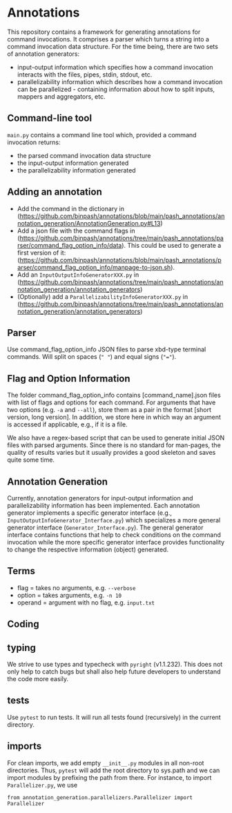 # Annotations

This repository contains a framework for generating annotations for command invocations.
It comprises a parser which turns a string into a command invocation data structure.
For the time being, there are two sets of annotation generators:
- input-output information which specifies how a command invocation interacts with the files, pipes, stdin, stdout, etc.
- parallelizability information which describes how a command invocation can be parallelized - containing information about how to split inputs, mappers and aggregators, etc.

## Command-line tool
`main.py` contains a command line tool which, provided a command invocation returns:
- the parsed command invocation data structure
- the input-output information generated
- the parallelizability information generated

## Adding an annotation

- Add the command in the dictionary in (https://github.com/binpash/annotations/blob/main/pash_annotations/annotation_generation/AnnotationGeneration.py#L13)
- Add a json file with the command flags in (https://github.com/binpash/annotations/tree/main/pash_annotations/parser/command_flag_option_info/data). This could be used to generate a first version of it: (https://github.com/binpash/annotations/blob/main/pash_annotations/parser/command_flag_option_info/manpage-to-json.sh).
- Add an `InputOutputInfoGeneratorXXX.py` in (https://github.com/binpash/annotations/tree/main/pash_annotations/annotation_generation/annotation_generators)
- (Optionally) add a `ParallelizabilityInfoGeneratorXXX.py` in (https://github.com/binpash/annotations/tree/main/pash_annotations/annotation_generation/annotation_generators)

## Parser
Use command_flag_option_info JSON files to parse xbd-type terminal commands.
Will split on spaces (`" "`) and equal signs (`"="`).

## Flag and Option Information
The folder command_flag_option_info contains [command_name].json files with list of flags and options for each command. 
For arguments that have two options (e.g. `-a` and `--all`), store them as a pair in the format [short version, long version].
In addition, we store here in which way an argument is accessed if applicable, e.g., if it is a file.

We also have a regex-based script that can be used to generate initial JSON files with parsed arguments.
Since there is no standard for man-pages, the quality of results varies but it usually provides a good skeleton and saves quite some time.

## Annotation Generation
Currently, annotation generators for input-output information and parallelizability information has been implemented.
Each annotation generator implements a specific generator interface (e.g., `InputOutputInfoGenerator_Interface.py`) which specializes a more general generator interface (`Generator_Interface.py`).
The general generator interface contains functions that help to check conditions on the command invocation while 
the more specific generator interface provides functionality to change the respective information (object) generated.

## Terms
- flag = takes no arguments, e.g. `--verbose`
- option = takes arguments, e.g. `-n 10`
- operand = argument with no flag, e.g. `input.txt`

## Coding

## typing 
We strive to use types and typecheck with `pyright` (v1.1.232).
This does not only help to catch bugs but shall also help future developers to understand the code more easily.

## tests
Use `pytest` to run tests. 
It will run all tests found (recursively) in the current directory.

## imports
For clean imports, we add empty `__init__.py` modules in all non-root directories.
Thus, `pytest` will add the root directory to sys.path and 
we can import modules by prefixing the path from there.
For instance, to import `Parallelizer.py`, we use 
```
from annotation_generation.parallelizers.Parallelizer import Parallelizer
```